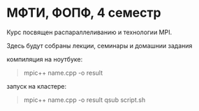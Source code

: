 # МФТИ, ФОПФ, 4 семестр
Курс посвящен распараллеливанию и технологии MPI.

Здесь будут собраны лекции, семинары и домашнии задания

компиляция на ноутбуке:
> mpic++ name.cpp -o result

запуск на кластере:
> mpic++ name.cpp -o result
> qsub script.sh